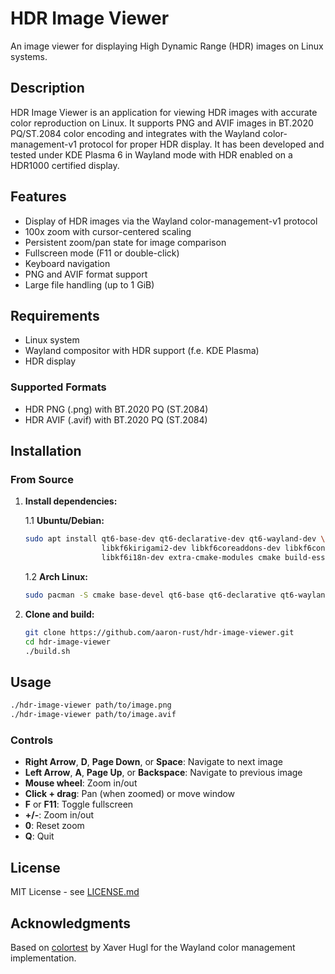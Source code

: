 # HDR Image Viewer

An image viewer for displaying High Dynamic Range (HDR) images on Linux systems.

## Description

HDR Image Viewer is an application for viewing HDR images with accurate color reproduction on Linux. It supports PNG and AVIF images in BT.2020 PQ/ST.2084 color encoding and integrates with the Wayland color-management-v1 protocol for proper HDR display. It has been developed and tested under KDE Plasma 6 in Wayland mode with HDR enabled on a HDR1000 certified display.

## Features

- Display of HDR images via the Wayland color-management-v1 protocol
- 100x zoom with cursor-centered scaling
- Persistent zoom/pan state for image comparison
- Fullscreen mode (F11 or double-click)
- Keyboard navigation
- PNG and AVIF format support
- Large file handling (up to 1 GiB)

## Requirements

- Linux system
- Wayland compositor with HDR support (f.e. KDE Plasma)
- HDR display

### Supported Formats
- HDR PNG (.png) with BT.2020 PQ (ST.2084)
- HDR AVIF (.avif) with BT.2020 PQ (ST.2084)

## Installation

### From Source

1. **Install dependencies:**
   
   1.1 **Ubuntu/Debian:**
   ```bash
   sudo apt install qt6-base-dev qt6-declarative-dev qt6-wayland-dev \
                    libkf6kirigami2-dev libkf6coreaddons-dev libkf6config-dev \
                    libkf6i18n-dev extra-cmake-modules cmake build-essential
   ```

   1.2 **Arch Linux:**
   ```bash
   sudo pacman -S cmake base-devel qt6-base qt6-declarative qt6-wayland kirigami extra-cmake-modules kconfig kcoreaddons ki18n ccache
   ```

2. **Clone and build:**
   ```bash
   git clone https://github.com/aaron-rust/hdr-image-viewer.git
   cd hdr-image-viewer
   ./build.sh
   ```

## Usage

```bash
./hdr-image-viewer path/to/image.png
./hdr-image-viewer path/to/image.avif
```

### Controls
- **Right Arrow**, **D**, **Page Down**, or **Space**: Navigate to next image
- **Left Arrow**, **A**, **Page Up**, or **Backspace**: Navigate to previous image
- **Mouse wheel**: Zoom in/out
- **Click + drag**: Pan (when zoomed) or move window
- **F** or **F11**: Toggle fullscreen
- **+/-**: Zoom in/out
- **0**: Reset zoom
- **Q**: Quit

## License

MIT License - see [LICENSE.md](LICENSE.md)

## Acknowledgments

Based on [colortest](https://invent.kde.org/zamundaaa/colortest) by Xaver Hugl for the Wayland color management implementation.